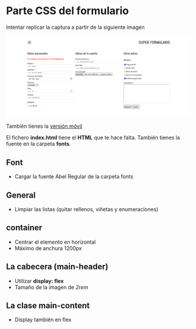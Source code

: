 # Parte CSS del formulario

Intentar replicar la captura a partir de la siguiente imagen

![Landpage](./assets/screenshoot.png)

También tienes la [versión móvil](./assets/screenshoot-mobil.png)

El fichero __index.html__ tiene el __HTML__ que te hace falta. También tienes la fuente en la carpeta __fonts__.

## Font

- Cargar la fuente Abel Regular de la carpeta fonts

## General

- Limpiar las listas (quitar rellenos, viñetas y enumeraciones)

## container

- Centrar el elemento en horizontal
- Máximo de anchura 1200px

## La cabecera (main-header)

- Utilizar __display: flex__
- Tamaño de la imagen de _2rem_

## La clase main-content

- Display también en flex